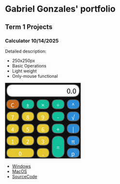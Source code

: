 # Gabriel Gonzales' portfolio

## Term 1 Projects

### Calculator 10/14/2025

Detailed description:
* 250x250px
* Basic Operations
* Light weight
* Only-mouse functional

![RunningCalculator](https://github.com/425656gabriel/portfolioB2/blob/main/images/calc.png?raw=true)

* [Windows](https://github.com/425656gabriel/portfolioB2/blob/main/src/Calc/windows-amd64.zip)
* [MacOS](https://github.com/425656gabriel/portfolioB2/blob/main/src/Calc/macos-aarch64.zip)
* [SourceCode]()
